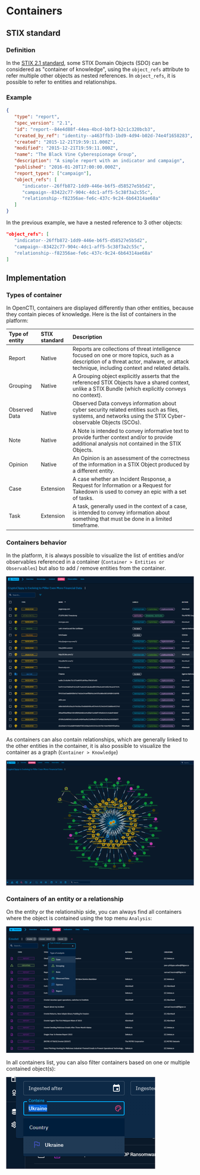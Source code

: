# Containers

## STIX standard

### Definition

In the [STIX 2.1 standard](https://docs.oasis-open.org/cti/stix/v2.1/stix-v2.1.html), some STIX Domain Objects (SDO) can be considered as "container of knowledge", using the `object_refs` attribute to refer multiple other objects as nested references. In `object_refs`, it is possible to refer to entities and relationships. 

### Example

```json
{
   "type": "report",
   "spec_version": "2.1",
   "id": "report--84e4d88f-44ea-4bcd-bbf3-b2c1c320bcb3",
   "created_by_ref": "identity--a463ffb3-1bd9-4d94-b02d-74e4f1658283",
   "created": "2015-12-21T19:59:11.000Z",
   "modified": "2015-12-21T19:59:11.000Z",
   "name": "The Black Vine Cyberespionage Group",
   "description": "A simple report with an indicator and campaign",
   "published": "2016-01-20T17:00:00.000Z",
   "report_types": ["campaign"],
   "object_refs": [
      "indicator--26ffb872-1dd9-446e-b6f5-d58527e5b5d2",
      "campaign--83422c77-904c-4dc1-aff5-5c38f3a2c55c",
      "relationship--f82356ae-fe6c-437c-9c24-6b64314ae68a"
   ]
}
```

In the previous example, we have a nested reference to 3 other objects:

```json
"object_refs": [
   "indicator--26ffb872-1dd9-446e-b6f5-d58527e5b5d2",
   "campaign--83422c77-904c-4dc1-aff5-5c38f3a2c55c",
   "relationship--f82356ae-fe6c-437c-9c24-6b64314ae68a"
]
```

## Implementation

### Types of container

In OpenCTI, containers are displayed differently than other entities, because they contain pieces of knowledge. Here is the list of containers in the platform:

| Type of entity | STIX standard | Description                                                                                                                                                                                 |
|:---------------|:--------------|:--------------------------------------------------------------------------------------------------------------------------------------------------------------------------------------------|
| Report         | Native        | Reports are collections of threat intelligence focused on one or more topics, such as a description of a threat actor, malware, or attack technique, including context and related details. |
| Grouping       | Native        | A Grouping object explicitly asserts that the referenced STIX Objects have a shared context, unlike a STIX Bundle (which explicitly conveys no context).                                    |
| Observed Data  | Native        | Observed Data conveys information about cyber security related entities such as files, systems, and networks using the STIX Cyber-observable Objects (SCOs).                                |
| Note           | Native        | A Note is intended to convey informative text to provide further context and/or to provide additional analysis not contained in the STIX Objects.                                           |
| Opinion        | Native        | An Opinion is an assessment of the correctness of the information in a STIX Object produced by a different entity.                                                                          |
| Case           | Extension     | A case whether an Incident Response, a Request for Information or a Request for Takedown is used to convey an epic with a set of tasks.                                                     |
| Task           | Extension     | A task, generally used in the context of a case, is intended to convey information about something that must be done in a limited timeframe.                                                |

### Containers behavior

In the platform, it is always possible to visualize the list of entities and/or observables referenced in a container (`Container > Entities or Observables`) but also to add / remove entities from the container.

![Entities](assets/entities.png)

As containers can also contain relationships, which are generally linked to the other entities in the container, it is also possible to visualize the container as a graph (`Container > Knowledge`)

![Graph](assets/graph.png)

### Containers of an entity or a relationship

On the entity or the relationship side, you can always find all containers where the object is contained using the top menu `Analysis`:

![Analysis](assets/analysis.png)

In all containers list, you can also filter containers based on one or multiple contained object(s):

![Container filters](assets/container-filters.png)

